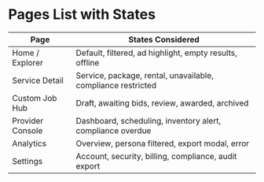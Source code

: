 # Pages List with States

| Page | States Considered |
| --- | --- |
| Home / Explorer | Default, filtered, ad highlight, empty results, offline |
| Service Detail | Service, package, rental, unavailable, compliance restricted |
| Custom Job Hub | Draft, awaiting bids, review, awarded, archived |
| Provider Console | Dashboard, scheduling, inventory alert, compliance overdue |
| Analytics | Overview, persona filtered, export modal, error |
| Settings | Account, security, billing, compliance, audit export |
